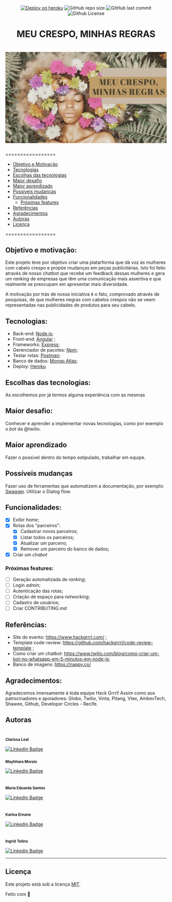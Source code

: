 <p align="center">
  <a> 
    <a href="https://mcmr.herokuapp.com/"><img src="https://img.shields.io/badge/deploy-heroku.com-blueviolet" alt="Deploy on heroku"></a>
    <img alt="GitHub repo size" src="https://img.shields.io/github/repo-size/lealclarissa/mcmr-back">
    <img alt="GitHub last commit" src="https://img.shields.io/github/last-commit/lealclarissa/mcmr-back">
    <img alt="Github License" src="https://img.shields.io/github/license/lealclarissa/mcmr-back?logo=MIT">
  </a>
</p>

# <p align="center"> MEU CRESPO, MINHAS REGRAS</p>

<h1 align="center">
  <img alt="Banner MCMR" title="#Banner MCMR" src="./assets/mcmr.jpg" />
</h1>

=================

<!--ts-->
- [Objetivo e Motivação](#objetivo-e-motivação)
- [Tecnologias](#tecnologias)
- [Escolhas das tecnologias](#escolhas-das-tecnologias)
- [Maior desafio](#maior-desafio)
- [Maior aprendizado](#maior-aprendizado)
- [Possíveis mudanças](#possíveis-mudanças)
- [Funcionalidades](#funcionalidades)
  - [Próximas features](#próximas-features)
- [Referências](#referências)
- [Agradecimentos](#agradecimentos)
- [Autoras](#autoras)
- [Licença](#licença)
<!--te-->

=================

## Objetivo e motivação:

Este projeto teve por objetivo criar uma platarforma que dá voz às mulheres com cabelo crespo e propõe mudanças em peças publicitárias. Isto foi feito através de nosso chatbot que recebe um feedback dessas mulheres e gera um *ranking* de empresas que têm uma comunicação mais assertiva e que realmente se preocupam em apresentar mais diversidade. 

A motivação por trás de nossa iniciativa é o fato, comprovado através de pesquisas, de que mulheres negras com cabelos crespos não se veem representadas nas publicidades de produtos para seu cabelo.

## Tecnologias:

- Back-end: [Node.js](https://nodejs.org/pt-br/);
- Front-end: [Angular](https://angular.io/) ;  
- Frameworks: [Express](https://expressjs.com/pt-br/);
- Gerenciador de pacotes: [Npm](https://www.npmjs.com/);
- Testar rotas: [Postman](https://www.postman.com/);
- Banco de dados: [Mongo Atlas](https://www.mongodb.com/cloud/atlas);
- Deploy: [Heroku](https://www.heroku.com/)

## Escolhas das tecnologias:

As escolhemos por já termos alguma experiência com as mesmas

## Maior desafio:

Conhecer e aprender a implementar novas tecnologias, como por exemplo o *bot* da @twilio.

## Maior aprendizado

Fazer o possível dentro do tempo estipulado, trabalhar em equipe.

## Possíveis mudanças

Fazer uso de ferramentas que automatizem a documentação, por exemplo: [Swagger](https://swagger.io/). Utilizar o Dialog flow.

## Funcionalidades:

- [x] Exibir *home*;  
- [x] Rotas dos "parceiros":
  - [x] Cadastrar novos parceiros;  
  - [x] Listar todos os parceiros;  
  - [x] Atualizar um parceiro;  
  - [x] Remover um parceiro do banco de dados;  
- [x] Criar um *chabot*

### Próximas features:

- [ ] Geração automatizada de *ranking*;  
- [ ] Login *admin*;    
- [ ] Autenticação das rotas;  
- [ ] Criação de espaço para *networking*;  
- [ ] Cadastro de usuários;  
- [ ] Criar CONTRIBUTING.md

## Referências:

- Site do evento: https://www.hackgrrrl.com/ ; 
- Template code-review: https://github.com/hackgrrrl/code-review-template ;  
- Como criar um chatbot: https://www.twilio.com/blog/como-criar-um-bot-no-whatsapp-em-5-minutos-em-node-js;
- Banco de imagens: https://nappy.co/     

## Agradecimentos:  

Agradecemos imensamente à toda equipe Hack Grrrl! Assim como aos patrocinadores e apoiadores: Globo, Twilio, Vinta, Pitang, Vtex, AmbevTech, Shawee, Github, Developer Circles - Recife.

## Autoras

<p align="left">
<a>
 <img style="border-radius: 50%;" src="https://avatars2.githubusercontent.com/u/69424163?s=400&u=6c4ceb2494ca08ef4a05454277aee432c6b5644f&v=4" width="100px;" alt=""/>
 <br />
 <sub><b>Clarissa Leal</b></sub>
</a>


[![Linkedin Badge](https://img.shields.io/badge/-Clarissa-blue?style=flat-square&logo=Linkedin&logoColor=white&link=https://www.linkedin.com/in/clarissa-leal/)](https://www.linkedin.com/in/clarissa-leal/)  
<a>
 <img style="border-radius: 50%;" src="https://media-exp1.licdn.com/dms/image/C4E03AQFnoaAGCncHBg/profile-displayphoto-shrink_800_800/0/1619744149712?e=1625702400&v=beta&t=q4OkOO42pZX1vba4-1getiRGL2CqQsF4OTyBHxgYviI" width="100px;" alt=""/>
 <br />
 <sub><b>Mayhhara Morais</b></sub>
</a>  


[![Linkedin Badge](https://img.shields.io/badge/-Mayhhara-blue?style=flat-square&logo=Linkedin&logoColor=white&link=https://github.com/mflilian/)](https://www.linkedin.com/in/mayhhara-morais-78040a200/)


<a>
 <img style="border-radius: 50%;" src="https://media-exp1.licdn.com/dms/image/C4E35AQFXaexN_n3swQ/profile-framedphoto-shrink_800_800/0/1619363388672?e=1620014400&v=beta&t=XDCqkUxTVhvDFD0jh3vT7Mkfq9qui061hcR0DKL-boU" width="100px;" alt=""/>
 <br />
 <sub><b>Maria Eduarda Santos</b></sub>
</a>

[![Linkedin Badge](https://img.shields.io/badge/-Duda-blue?style=flat-square&logo=Linkedin&logoColor=white&link=https://github.com/auntduda)](https://www.linkedin.com/in/maria-eduarda-carvalho-santos-63a639210/)


<a>
 <img style="border-radius: 50%;" src="https://media-exp1.licdn.com/dms/image/C4D03AQE-brsK4Hfa_g/profile-displayphoto-shrink_800_800/0/1610712003092?e=1625702400&v=beta&t=9iHVf4q5PHcf_32GMGtaicS5jugrxvSHI54nCXME9PU" width="100px;" alt=""/>
 <br />
 <sub><b>Karina Ernane</b></sub>
</a>

[![Linkedin Badge](https://img.shields.io/badge/-Karina-blue?style=flat-square&logo=Linkedin&logoColor=white&link=https://github.com/)](https://www.linkedin.com/in/karinaernanedacosta)


<a>
 <img style="border-radius: 50%;" src="https://media-exp1.licdn.com/dms/image/C4E03AQHMQPfAeAVKTw/profile-displayphoto-shrink_800_800/0/1614697535457?e=1625702400&v=beta&t=fYjZ2orX0jezxj6MiuNXcvqSIIpZZCD0oqaZsiz9aSg" width="100px;" alt=""/>
 <br />
 <sub><b>Ingrid Telino</b></sub>
</a>

[![Linkedin Badge](https://img.shields.io/badge/-Ingrid-blue?style=flat-square&logo=Linkedin&logoColor=white&link=https://github.com/)](https://www.linkedin.com/in/ingridtelino/)


---

## Licença

Este projeto está sob a licença [MIT](./LICENSE.md).

Feito com :purple_heart: 